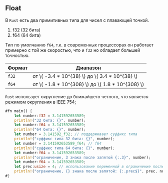 ## Float

В `Rust` есть два примитивных типа для чисел с плавающей точкой.
1. f32 (32 бита)
2. f64 (64 бита) 
 
Тип по умолчанию `f64`, т.к. в современных процессорах он работает примерно с той же 
скоростью, что и `f32` но обладает большей точностью.

| Формат | Диапазон                                             |
|--------|------------------------------------------------------|
| `f32`  | от \\( -3.4 * 10^{38} \\) до \\( 3.4 * 10^{38}  \\)  | 
| `f64`  | от \\( -1.8 * 10^{308} \\) до \\( 1.8 * 10^{308} \\) | 

`Rust` использует округление до ближайшего четного, что является режимом округления в IEEE 754;

```rust
#fn main() {
    let number:f32 = 3.141592653589;
    println!("32 бита: {}", number);
    let number:f64 = 3.141592653589;
    println!("64 бита: {}", number);
    let number = 3.141592_f32; // поддерживает суффикс типа 
    println!("суффикс типа 32 бита: {}", number);
    let number = 3.141592653589_f64; // f64
    println!("суффикс типа 64 бита: {}", number);
    let number:f64 = 3.141592653589;
    println!("ограничение, 3 знака после запятой {:.3}", number);
    let number:f64 = 3.141592653589;
    let prec:usize = 4; // использование переменной в ограничение после запятой
    println!("ограничение, {} знака после запятой: {:.prec$}", prec, number)
#}
```
